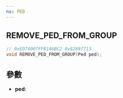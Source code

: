 ```yaml
---
ns: PED
---
```

## REMOVE_PED_FROM_GROUP

```c
// 0xED74007FFB146BC2 0x82697713
void REMOVE_PED_FROM_GROUP(Ped ped);
```


## 參數
* **ped**: 

